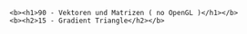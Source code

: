     <b><h1>90 - Vektoren und Matrizen ( no OpenGL )</h1></b>
    <b><h2>15 - Gradient Triangle</h2></b>

